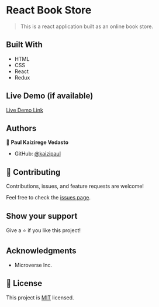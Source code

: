 # React Book Store

> This is a react application built as an online book store.

## Built With

- HTML
- CSS
- React
- Redux

## Live Demo (if available)

[Live Demo Link](https://livedemo.com)

## Authors

👤 **Paul Kaizirege Vedasto**

- GitHub: [@kaizipaul](https://github.com/kaizipaul)

## 🤝 Contributing

Contributions, issues, and feature requests are welcome!

Feel free to check the [issues page](../../issues/).

## Show your support

Give a ⭐️ if you like this project!

## Acknowledgments

- Microverse Inc.

## 📝 License

This project is [MIT](./LICENSE) licensed.
